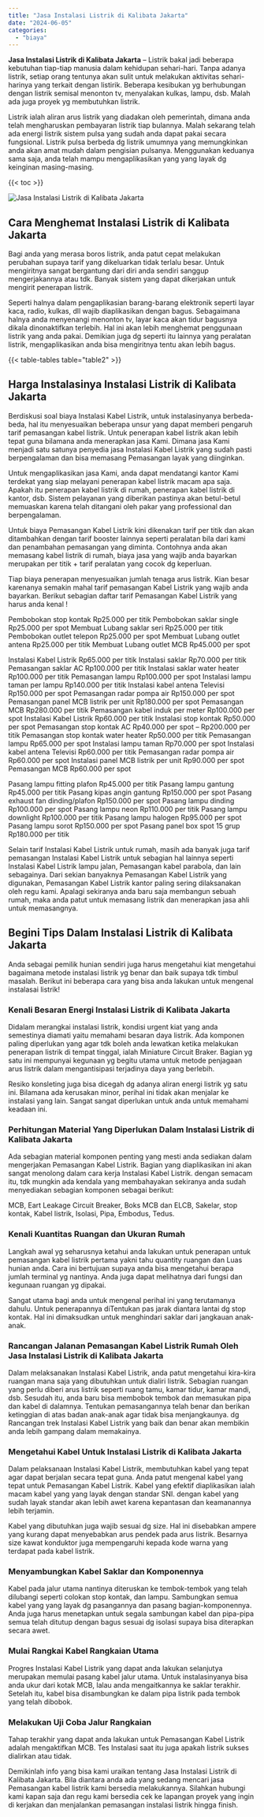 ```yaml
---
title: "Jasa Instalasi Listrik di Kalibata Jakarta"
date: "2024-06-05"
categories: 
  - "biaya"
---
```


**Jasa Instalasi Listrik di Kalibata Jakarta** – Listrik bakal jadi beberapa kebutuhan tiap-tiap manusia dalam kehidupan sehari-hari. Tanpa adanya listrik, setiap orang tentunya akan sulit untuk melakukan aktivitas sehari-harinya yang terkait dengan listirik. Beberapa kesibukan yg berhubungan dengan listrik semisal menonton tv, menyalakan kulkas, lampu, dsb. Malah ada juga proyek yg membutuhkan listrik.

Listrik ialah aliran arus listrik yang diadakan oleh pemerintah, dimana anda telah mengharuskan pembayaran listrik tiap bulannya. Malah sekarang telah ada energi listrik sistem pulsa yang sudah anda dapat pakai secara fungsional. Listrik pulsa berbeda dg listrik umumnya yang memungkinkan anda akan amat mudah dalam pengisian pulsanya. Menggunakan keduanya sama saja, anda telah mampu mengaplikasikan yang yang layak dg keinginan masing-masing.

{{< toc >}}

![Jasa Instalasi Listrik di Kalibata Jakarta](/images/instalasi-listrik-murah08.png)

## Cara Menghemat Instalasi Listrik di Kalibata Jakarta

Bagi anda yang merasa boros listrik, anda patut cepat melakukan perubahan supaya tarif yang dikeluarkan tidak terlalu besar. Untuk mengiritnya sangat bergantung dari diri anda sendiri sanggup mengerjakannya atau tdk. Banyak sistem yang dapat dikerjakan untuk mengirit penerapan listrik.

Seperti halnya dalam pengaplikasian barang-barang elektronik seperti layar kaca, radio, kulkas, dll wajib diaplikasikan dengan bagus. Sebagaimana halnya anda menyenangi menonton tv, layar kaca akan tidur bagusnya dikala dinonaktifkan terlebih. Hal ini akan lebih menghemat penggunaan listrik yang anda pakai. Demikian juga dg seperti itu lainnya yang peralatan listrik, mengaplikasikan anda bisa mengiritnya tentu akan lebih bagus.

{{< table-tables table="table2" >}}

## Harga Instalasinya Instalasi Listrik di Kalibata Jakarta

Berdiskusi soal biaya Instalasi Kabel Listrik, untuk instalasinyanya berbeda-beda, hal itu menyesuaikan beberapa unsur yang dapat memberi pengaruh tarif pemasangan kabel listrik. Untuk penerapan kabel listrik akan lebih tepat guna bilamana anda menerapkan jasa Kami. Dimana jasa Kami menjadi satu satunya penyedia jasa Instalasi Kabel Listrik yang sudah pasti berpengalaman dan bisa memasang Pemasangan layak yang diinginkan.

Untuk mengaplikasikan jasa Kami, anda dapat mendatangi kantor Kami terdekat yang siap melayani penerapan kabel listrik macam apa saja. Apakah itu penerapan kabel listrik di rumah, penerapan kabel listrik di kantor, dsb. Sistem pelayanan yang diberikan pastinya akan betul-betul memuaskan karena telah ditangani oleh pakar yang professional dan berpengalaman.

Untuk biaya Pemasangan Kabel Listrik kini dikenakan tarif per titik dan akan ditambahkan dengan tarif booster lainnya seperti peralatan bila dari kami dan penambahan pemasangan yang diminta. Contohnya anda akan memasang kabel listrik di rumah, biaya jasa yang wajib anda bayarkan merupakan per titik + tarif peralatan yang cocok dg keperluan.

Tiap biaya penerapan menyesuaikan jumlah tenaga arus listrik. Kian besar karenanya semakin mahal tarif pemasangan Kabel Listrik yang wajib anda bayarkan. Berikut sebagian daftar tarif Pemasangan Kabel Listrik yang harus anda kenal !

Pembobokan stop kontak Rp25.000 per titik Pembobokan saklar single Rp25.000 per spot Membuat Lubang saklar seri Rp25.000 per titik Pembobokan outlet telepon Rp25.000 per spot Membuat Lubang outlet antena Rp25.000 per titik Membuat Lubang outlet MCB Rp45.000 per spot

Instalasi Kabel Listrik Rp65.000 per titik Instalasi saklar Rp70.000 per titik Pemasangan saklar AC Rp100.000 per titik Instalasi saklar water heater Rp100.000 per titik Pemasangan lampu Rp100.000 per spot Instalasi lampu taman per lampu Rp140.000 per titik Instalasi kabel antena Televisi Rp150.000 per spot Pemasangan radar pompa air Rp150.000 per spot Pemasangan panel MCB listrik per unit Rp180.000 per spot Pemasangan MCB Rp280.000 per titik Pemasangan kabel induk per meter Rp100.000 per spot Instalasi Kabel Listrik Rp60.000 per titik Instalasi stop kontak Rp50.000 per spot Pemasangan stop kontak AC Rp40.000 per spot – Rp200.000 per titik Pemasangan stop kontak water heater Rp50.000 per titik Pemasangan lampu Rp65.000 per spot Instalasi lampu taman Rp70.000 per spot Instalasi kabel antena Televisi Rp60.000 per titik Pemasangan radar pompa air Rp60.000 per spot Instalasi panel MCB listrik per unit Rp90.000 per spot Pemasangan MCB Rp60.000 per spot

Pasang lampu fitting plafon Rp45.000 per titik Pasang lampu gantung Rp45.000 per titik Pasang kipas angin gantung Rp150.000 per spot Pasang exhaust fan dinding/plafon Rp150.000 per spot Pasang lampu dinding Rp100.000 per spot Pasang lampu neon Rp110.000 per titik Pasang lampu downlight Rp100.000 per titik Pasang lampu halogen Rp95.000 per spot Pasang lampu sorot Rp150.000 per spot Pasang panel box spot 15 grup Rp180.000 per titik

Selain tarif Instalasi Kabel Listrik untuk rumah, masih ada banyak juga tarif pemasangan Instalasi Kabel Listrik untuk sebagian hal lainnya seperti Instalasi Kabel Listrik lampu jalan, Pemasangan kabel parabola, dan lain sebagainya. Dari sekian banyaknya Pemasangan Kabel Listrik yang digunakan, Pemasangan Kabel Listrik kantor paling sering dilaksanakan oleh regu kami. Apalagi sekiranya anda baru saja membangun sebuah rumah, maka anda patut untuk memasang listrik dan menerapkan jasa ahli untuk memasangnya.

## Begini Tips Dalam Instalasi Listrik di Kalibata Jakarta


Anda sebagai pemilik hunian sendiri juga harus mengetahui kiat mengetahui bagaimana metode instalasi listrik yg benar dan baik supaya tdk timbul masalah. Berikut ini beberapa cara yang bisa anda lakukan untuk mengenal instalasai listrik!

### Kenali Besaran Energi Instalasi Listrik di Kalibata Jakarta

Didalam merangkai instalasi listrik, kondisi urgent kiat yang anda semestinya diamati yaitu memahami besaran daya listrik. Ada komponen paling diperlukan yang agar tdk boleh anda lewatkan ketika melakukan penerapan listrik di tempat tinggal, ialah Miniature Circuit Braker. Bagian yg satu ini mempunyai kegunaan yg begitu utama untuk metode penjagaan arus listrik dalam mengantisipasi terjadinya daya yang berlebih.

Resiko konsleting juga bisa dicegah dg adanya aliran energi listrik yg satu ini. Bilamana ada kerusakan minor, perihal ini tidak akan menjalar ke instalasi yang lain. Sangat sangat diperlukan untuk anda untuk memahami keadaan ini.

### Perhitungan Material Yang Diperlukan Dalam Instalasi Listrik di Kalibata Jakarta

Ada sebagian material komponen penting yang mesti anda sediakan dalam mengerjakan Pemasangan Kabel Listrik. Bagian yang diaplikasikan ini akan sangat menolong dalam cara kerja Instalasi Kabel Listrik. dengan semacam itu, tdk mungkin ada kendala yang membahayakan sekiranya anda sudah menyediakan sebagian komponen sebagai berikut:

MCB, Eart Leakage Circuit Breaker, Boks MCB dan ELCB, Sakelar, stop kontak, Kabel listrik, Isolasi, Pipa, Embodus, Tedus.

### Kenali Kuantitas Ruangan dan Ukuran Rumah

Langkah awal yg seharusnya ketahui anda lakukan untuk penerapan untuk pemasangan kabel listrik pertama yakni tahu quantity ruangan dan Luas hunian anda. Cara ini bertujuan supaya anda bisa mengetahui berapa jumlah terminal yg nantinya. Anda juga dapat melihatnya dari fungsi dan kegunaan ruangan yg dipakai.

Sangat utama bagi anda untuk mengenal perihal ini yang terutamanya dahulu. Untuk penerapannya diTentukan pas jarak diantara lantai dg stop kontak. Hal ini dimaksudkan untuk menghindari saklar dari jangkauan anak-anak.

### Rancangan Jalanan Pemasangan Kabel Listrik Rumah Oleh Jasa Instalasi Listrik di Kalibata Jakarta

Dalam melaksanakan Instalasi Kabel Listrik, anda patut mengetahui kira-kira ruangan mana saja yang dibutuhkan untuk dialiri listrik. Sebagian ruangan yang perlu diberi arus listrik seperti ruang tamu, kamar tidur, kamar mandi, dsb. Sesudah itu, anda baru bisa membobok tembok dan memasukan pipa dan kabel di dalamnya. Tentukan pemasangannya telah benar dan berikan ketinggian di atas badan anak-anak agar tidak bisa menjangkaunya. dg Rancangan trek Instalasi Kabel Listrik yang baik dan benar akan membikin anda lebih gampang dalam memakainya.

### Mengetahui Kabel Untuk Instalasi Listrik di Kalibata Jakarta

Dalam pelaksanaan Instalasi Kabel Listrik, membutuhkan kabel yang tepat agar dapat berjalan secara tepat guna. Anda patut mengenal kabel yang tepat untuk Pemasangan Kabel Listrik. Kabel yang efektif diaplikasikan ialah macam kabel yang yang layak dengan standar SNI. dengan kabel yang sudah layak standar akan lebih awet karena kepantasan dan keamanannya lebih terjamin.

Kabel yang dibutuhkan juga wajib sesuai dg size. Hal ini disebabkan ampere yang kurang dapat menyebabkan arus pendek pada arus listrik. Besarnya size kawat konduktor juga mempengaruhi kepada kode warna yang terdapat pada kabel listrik.

### Menyambungkan Kabel Saklar dan Komponennya

Kabel pada jalur utama nantinya diteruskan ke tembok-tembok yang telah dilubangi seperti colokan stop kontak, dan lampu. Sambungkan semua kabel yang yang layak dg pasangannya dan pasang bagian-komponennya. Anda juga harus menetapkan untuk segala sambungan kabel dan pipa-pipa semua telah ditutup dengan bagus sesuai dg isolasi supaya bisa diterapkan secara awet.

### Mulai Rangkai Kabel Rangkaian Utama

Progres Instalasi Kabel Listrik yang dapat anda lakukan selanjutya merupakan memulai pasang kabel jalur utama. Untuk instalasinyanya bisa anda ukur dari kotak MCB, lalau anda mengaitkannya ke saklar terakhir. Setelah itu, kabel bisa disambungkan ke dalam pipa listrik pada tembok yang telah dibobok.

### Melakukan Uji Coba Jalur Rangkaian

Tahap terakhir yang dapat anda lakukan untuk Pemasangan Kabel Listrik adalah mengaktifkan MCB. Tes Instalasi saat itu juga apakah listrik sukses dialirkan atau tidak.

Demikinlah info yang bisa kami uraikan tentang Jasa Instalasi Listrik di Kalibata Jakarta. Bila diantara anda ada yang sedang mencari jasa Pemasangan kabel listrik kami bersedia melakukannya. Silahkan hubungi kami kapan saja dan regu kami bersedia cek ke lapangan proyek yang ingin di kerjakan dan menjalankan pemasangan instalasi listrik hingga finish.
